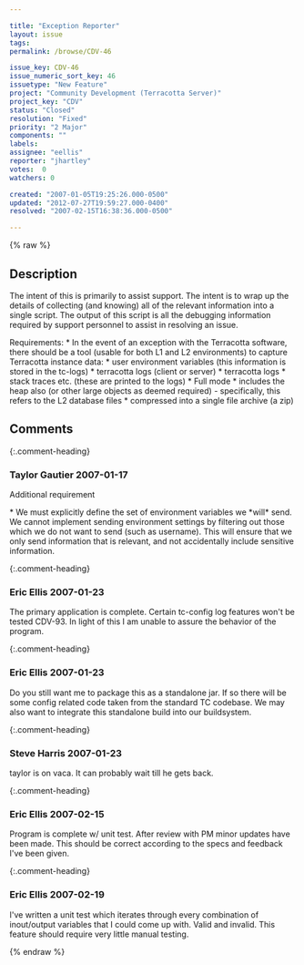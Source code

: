 ```yaml
---

title: "Exception Reporter"
layout: issue
tags: 
permalink: /browse/CDV-46

issue_key: CDV-46
issue_numeric_sort_key: 46
issuetype: "New Feature"
project: "Community Development (Terracotta Server)"
project_key: "CDV"
status: "Closed"
resolution: "Fixed"
priority: "2 Major"
components: ""
labels: 
assignee: "eellis"
reporter: "jhartley"
votes:  0
watchers: 0

created: "2007-01-05T19:25:26.000-0500"
updated: "2012-07-27T19:59:27.000-0400"
resolved: "2007-02-15T16:38:36.000-0500"

---
```




{% raw %}



## Description

<div markdown="1" class="description">

The intent of this is primarily to assist support.  The intent is to wrap up the details of collecting (and knowing) all of the relevant information into a single script.  The output of this script is all the debugging information required by support personnel to assist in resolving an issue.  

Requirements:
    * In the event of an exception with the Terracotta software, there should be a tool (usable for both L1 and L2 environments) to capture Terracotta instance data:
       * user environment variables (this information is stored in the tc-logs)
       * terracotta logs (client or server)
       * terracotta logs
       * stack traces etc. (these are printed to the logs)
    * Full mode
       * includes the heap also (or other large objects as deemed required) - specifically, this refers to the L2 database files
    * compressed into a single file archive (a zip)




</div>

## Comments


{:.comment-heading}
### **Taylor Gautier** <span class="date">2007-01-17</span>

<div markdown="1" class="comment">

Additional requirement

\* We must explicitly define the set of environment variables we \*will\* send.  We cannot implement sending environment settings by filtering out those which we do not want to send (such as username).  This will ensure that we only send information that is relevant, and not accidentally include sensitive information.


</div>


{:.comment-heading}
### **Eric Ellis** <span class="date">2007-01-23</span>

<div markdown="1" class="comment">

The primary application is complete. Certain tc-config log features won't be tested CDV-93. In light of this I am unable to assure the behavior of the program.

</div>


{:.comment-heading}
### **Eric Ellis** <span class="date">2007-01-23</span>

<div markdown="1" class="comment">

Do you still want me to package this as a standalone jar. If so there will be some config related code taken from the standard TC codebase. We may also want to integrate this standalone build into our buildsystem.

</div>


{:.comment-heading}
### **Steve Harris** <span class="date">2007-01-23</span>

<div markdown="1" class="comment">

taylor is on vaca. It can probably wait till he gets back.

</div>


{:.comment-heading}
### **Eric Ellis** <span class="date">2007-02-15</span>

<div markdown="1" class="comment">

Program is complete w/ unit test. After review with PM minor updates have been made. This should be correct according to the specs and feedback I've been given.

</div>


{:.comment-heading}
### **Eric Ellis** <span class="date">2007-02-19</span>

<div markdown="1" class="comment">

I've written a unit test which iterates through every combination of inout/output variables that I could come up with. Valid and invalid. This feature should require very little manual testing.

</div>



{% endraw %}
